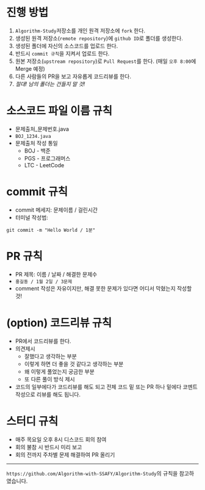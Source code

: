 # 진행 방법
1. `Algorithm-Study`저장소를 개인 원격 저장소에 `fork` 한다.
2. 생성된 원격 저장소(`remote repository`)에 `github ID`로 폴더를 생성한다.
3. 생성된 폴더에 자신의 소스코드를 업로드 한다.
4. 반드시 `commit 규칙`을 지켜서 업로드 한다.
5. 원본 저장소(`upstream repository`)로 `Pull Request`를 한다. (매일 `오후 8:00`에 Merge 예정)
6. 다른 사람들의 PR을 보고 자유롭게 코드리뷰를 한다.
7. *절대! 남의 폴더는 건들지 말 것!*


# 소스코드 파일 이름 규칙
* 문제출처_문제번호.java
* `BOJ_1234.java`
* 문제출처 작성 통일
	* BOJ - 백준
	* PGS - 프로그래머스
  * LTC - LeetCode


# commit 규칙
* commit 메세지: 문제이름 / 걸린시간
* 터미널 작성법:
```
git commit -m "Hello World / 1분"
```


# PR 규칙
* PR 제목: 이름 / 날짜 / 해결한 문제수
* `홍길동 / 1월 2일 / 3문제`
* comment 작성은 자유이지만, 해결 못한 문제가 있다면 어디서 막혔는지 작성할 것!


# (option) 코드리뷰 규칙
* PR에서 코드리뷰를 한다.
* 의견제시
	* 잘했다고 생각하는 부분
	* 이렇게 하면 더 좋을 것 같다고 생각하는 부분
	* 왜 이렇게 풀었는지 궁금한 부분
	* 또 다른 풀이 방식 제시
* 코드의 일부에다가 코드리뷰를 해도 되고 전체 코드 밑 또는 PR 하나 밑에다 코멘트 작성으로 리뷰를 해도 됩니다.

# 스터디 규칙
* 매주 목요일 오후 8시 디스코드 회의 참여
* 회의 불참 시 반드시 미리 보고
* 회의 전까지 주차별 문제 해결하여 PR 올리기

---
`https://github.com/Algorithm-with-SSAFY/Algorithm-Study`의 규칙을 참고하였습니다.
